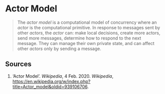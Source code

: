 # Actor Model

> The _actor model_ is a computational model of concurrency where an _actor_ is the computational primitive.  In response to messages sent by other _actors_, the _actor_ can: make local decisions, create more actors, send more messages, determine how to respond to the next message.  They can manage their own private state, and can affect other _actors_ only by sending a message.

## Sources

1. ‘Actor Model’. _Wikipedia_, 4 Feb. 2020. _Wikipedia_, <https://en.wikipedia.org/w/index.php?title=Actor_model&oldid=939106706>.

